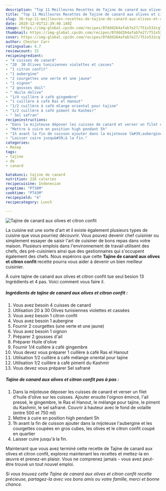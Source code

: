 ```yaml
---
description: "Top 11 Meilleures Recettes de Tajine de canard aux olives et citron confit"
title: "Top 11 Meilleures Recettes de Tajine de canard aux olives et citron confit"
slug: 36-top-11-meilleures-recettes-de-tajine-de-canard-aux-olives-et-citron-confit
date: 2020-12-01T12:39:40.140Z
image: https://img-global.cpcdn.com/recipes/07ddd264afab7e27/751x532cq70/tajine-de-canard-aux-olives-et-citron-confit-photo-principale-de-la-recette.jpg
thumbnail: https://img-global.cpcdn.com/recipes/07ddd264afab7e27/751x532cq70/tajine-de-canard-aux-olives-et-citron-confit-photo-principale-de-la-recette.jpg
cover: https://img-global.cpcdn.com/recipes/07ddd264afab7e27/751x532cq70/tajine-de-canard-aux-olives-et-citron-confit-photo-principale-de-la-recette.jpg
author: Chester Carr
ratingvalue: 4.7
reviewcount: 15
recipeingredient:
- "4 cuisses de canard"
- "20  30 Olives tunisiennes violettes et casses"
- "1 citron confit"
- "1 aubergine"
- "2 courgettes une verte et une jaune"
- "1 oignon"
- "2 gousses dail"
- " Huile dolive"
- "1/4 cuillère à café gingembre"
- "1 cuillère à café Ras el Hanout"
- "1/2 cuillère à café mlange oriental pour tajine"
- "1/2 cuillère à café piment du Kashmir"
- " Sel safran"
recipeinstructions:
- "Dans la mijoteuse déposer les cuisses de canard et verser un filet d&#39;huile d&#39;olive sur les cuisses. Ajouter ensuite l&#39;oignon émincé, l&#39;ail pressé, le gingembre, le Ras el Hanout, le mélange pour tajine, le piment du Kashmir, le sel safrané. Couvrir à hauteur avec le fond de volaille (entre 500 et 750 ml)"
- "Mettre à cuire en position high pendant 5h"
- "1h avant la fin de cuisson ajouter dans la mijoteuse l&#39;aubergine et les courgettes coupées en gros cubes, les olives et le citron confit coupé en quartier"
- "Laisser cuire jusqu&#39;à la fin."
categories:
- Resep
tags:
- tajine
- de
- canard

katakunci: tajine de canard 
nutrition: 226 calories
recipecuisine: Indonesian
preptime: "PT36M"
cooktime: "PT43M"
recipeyield: "4"
recipecategory: Lunch

---
```



![Tajine de canard aux olives et citron confit](https://img-global.cpcdn.com/recipes/07ddd264afab7e27/751x532cq70/tajine-de-canard-aux-olives-et-citron-confit-photo-principale-de-la-recette.jpg)

La cuisine est une sorte d'art et il existe également plusieurs types de cuisine que vous pourriez découvrir. Vous pouvez devenir chef cuisinier ou simplement essayer de saisir l'art de cuisiner de bons repas dans votre maison. Plusieurs emplois dans l'environnement de travail utilisent des chefs, des pré-cuisiniers ainsi que des gestionnaires qui s'occupent également des chefs. Nous espérons que cette <strong> Tajine de canard aux olives et citron confit </strong> recette pourra vous aider à devenir un bien meilleur cuisinier.

<!--inarticleads1-->

À cuire tajine de canard aux olives et citron confit tue seul besion 13 Ingrédients et 4 pas. Voici comment vous faire il.

##### Ingrédients de tajine de canard aux olives et citron confit :

1. Vous avez besoin 4 cuisses de canard
1. Utilisation 20 à 30 Olives tunisiennes violettes et cassées
1. Vous avez besoin 1 citron confit
1. Vous avez besoin 1 aubergine
1. Fournir 2 courgettes (une verte et une jaune)
1. Vous avez besoin 1 oignon
1. Préparer 2 gousses d&#39;ail
1. Préparer  Huile d&#39;olive
1. Fournir 1/4 cuillère à café gingembre
1. Vous devez vous préparer 1 cuillère à café Ras el Hanout
1. Utilisation 1/2 cuillère à café mélange oriental pour tajine
1. Utilisation 1/2 cuillère à café piment du Kashmir
1. Vous devez vous préparer  Sel safrané




<!--inarticleads2-->

##### Tajine de canard aux olives et citron confit pas à pas :

1. Dans la mijoteuse déposer les cuisses de canard et verser un filet d&#39;huile d&#39;olive sur les cuisses. Ajouter ensuite l&#39;oignon émincé, l&#39;ail pressé, le gingembre, le Ras el Hanout, le mélange pour tajine, le piment du Kashmir, le sel safrané. Couvrir à hauteur avec le fond de volaille (entre 500 et 750 ml)
1. Mettre à cuire en position high pendant 5h
1. 1h avant la fin de cuisson ajouter dans la mijoteuse l&#39;aubergine et les courgettes coupées en gros cubes, les olives et le citron confit coupé en quartier
1. Laisser cuire jusqu&#39;à la fin.




<!--inarticleads1-->

<p>
Maintenant que vous avez terminé cette recette de Tajine de canard aux olives et citron confit, explorez maintenant les recettes et mettez-la en œuvre et prenez-en plaisir. Vous ne comprenez jamais - vous avez peut-être trouvé un tout nouvel emploi.
</p>

<p>
<i>Si vous trouvez cette Tajine de canard aux olives et citron confit recette précieuse, partagez-la avec vos bons amis ou votre famille, merci et bonne chance.</i>
</p>

